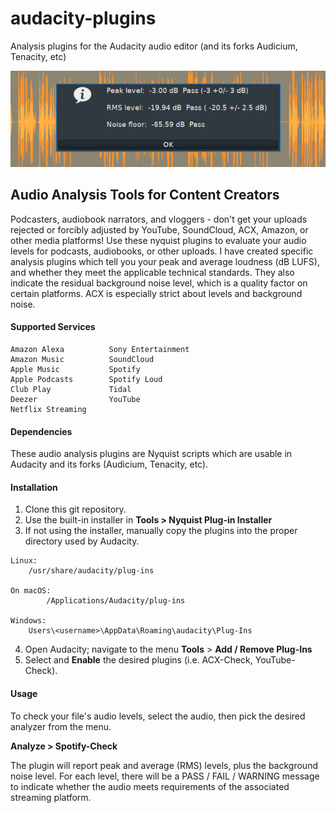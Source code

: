 # audacity-plugins
Analysis plugins for the Audacity audio editor (and its forks  Audicium, Tenacity, etc)

![Audacity Nyquist Plugins](audacity-plugin2.jpg)

## Audio Analysis Tools for Content Creators

Podcasters, audiobook narrators, and vloggers - don't get your uploads rejected or forcibly adjusted by YouTube, SoundCloud, ACX, Amazon, or other media platforms! Use these nyquist plugins to evaluate your audio levels for podcasts, audiobooks, or other uploads. I have created specific analysis plugins which tell you your peak and average loudness (dB LUFS), and whether they meet the applicable technical standards. They also indicate the residual background noise level, which is a quality factor on certain platforms. ACX is especially strict about levels and background noise.

#### Supported Services
```
Amazon Alexa          Sony Entertainment
Amazon Music          SoundCloud
Apple Music           Spotify
Apple Podcasts        Spotify Loud
Club Play             Tidal
Deezer                YouTube
Netflix Streaming
```

#### Dependencies

These audio analysis plugins are Nyquist scripts which are usable in Audacity and its forks (Audicium, Tenacity, etc).

#### Installation 

1. Clone this git repository.
2. Use the built-in installer in **Tools > Nyquist Plug-in Installer**
3. If not using the installer, manually copy the plugins into the proper directory used by Audacity.
```
Linux:
    /usr/share/audacity/plug-ins

On macOS:
		/Applications/Audacity/plug-ins

Windows:
    Users\<username>\AppData\Roaming\audacity\Plug-Ins
```

4. Open Audacity; navigate to the menu **Tools** > **Add / Remove Plug-Ins**
5. Select and **Enable** the desired plugins (i.e. ACX-Check, YouTube-Check).

#### Usage 

To check your file's audio levels, select the audio, then pick the desired analyzer from the menu.

**Analyze > Spotify-Check**

The plugin will report peak and average (RMS) levels, plus the background noise level. For each level, there will be a PASS / FAIL / WARNING message to indicate whether the audio meets requirements of the associated streaming platform.
